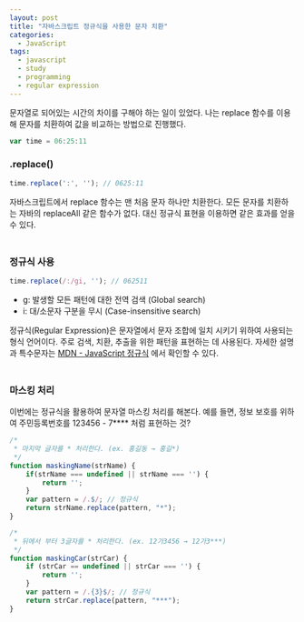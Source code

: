 ```yaml
---
layout: post
title: "자바스크립트 정규식을 사용한 문자 치환"
categories:
  - JavaScript
tags:
  - javascript
  - study
  - programming
  - regular expression
---
```


문자열로 되어있는 시간의 차이를 구해야 하는 일이 있었다. 나는 replace 함수를 이용해 문자를 치환하여 값을 비교하는 방법으로 진행했다.

```javascript
var time = 06:25:11
```

### .replace()

```javascript
time.replace(':', ''); // 0625:11
```

자바스크립트에서 replace 함수는 맨 처음 문자 하나만 치환한다. 모든 문자를 치환하는 자바의 replaceAll 같은 함수가 없다. 대신 정규식 표현을 이용하면 같은 효과를 얻을 수 있다.  
　

### 정규식 사용

```javascript
time.replace(/:/gi, ''); // 062511
```

* g: 발생할 모든 패턴에 대한 전역 검색 (Global search)
* i: 대/소문자 구분을 무시 (Case-insensitive search)

정규식(Regular Expression)은 문자열에서 문자 조합에 일치 시키기 위하여 사용되는 형식 언어이다. 주로 검색, 치환, 추출을 위한 패턴을 표현하는 데 사용된다. 자세한 설명과 특수문자는 [MDN - JavaScript 정규식](https://developer.mozilla.org/ko/docs/Web/JavaScript/Guide/%EC%A0%95%EA%B7%9C%EC%8B%9D) 에서 확인할 수 있다.  
　

### 마스킹 처리

이번에는 정규식을 활용하여 문자열 마스킹 처리를 해본다. 예를 들면, 정보 보호를 위하여 주민등록번호를 123456 - 7**** 처럼 표현하는 것?

```javascript
/*
 * 마지막 글자를 * 처리한다. (ex. 홍길동 → 홍길*)
 */ 
function maskingName(strName) {
    if(strName === undefined || strName === '') {
        return '';
    }
    var pattern = /.$/; // 정규식
    return strName.replace(pattern, "*"); 
}

/*
 * 뒤에서 부터 3글자를 * 처리한다. (ex. 12가3456 → 12가3***)
 */
function maskingCar(strCar) {
    if (strCar == undefined || strCar === '') {
        return '';
    }
    var pattern = /.{3}$/; // 정규식
    return strCar.replace(pattern, "***");
}
```
